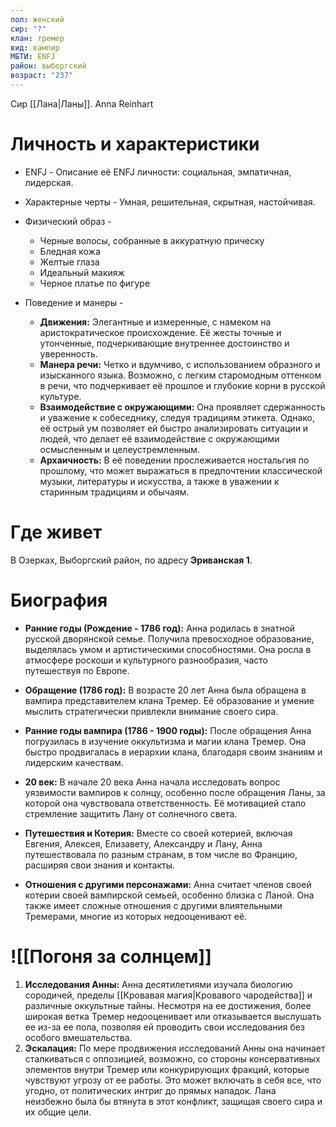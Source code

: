 ```yaml
---
пол: женский
сир: "?"
клан: тремер
вид: вампир
МБТИ: ENFJ
район: выборгский
возраст: "237"
---
```

Сир [[Лана|Ланы]]. Anna Reinhart

# Личность и характеристики

- ENFJ - Описание её ENFJ личности: социальная, эмпатичная, лидерская.
- Характерные черты - Умная, решительная, скрытная, настойчивая.
- Физический образ - 
	- Черные волосы, собранные в аккуратную прическу
	- Бледная кожа
	- Желтые глаза
	- Идеальный макияж
	- Черное платье по фигуре

- Поведение и манеры - 
	-  **Движения:** Элегантные и измеренные, с намеком на аристократическое происхождение. Её жесты точные и утонченные, подчеркивающие внутреннее достоинство и уверенность.
	- **Манера речи:** Четко и вдумчиво, с использованием образного и изысканного языка. Возможно, с легким старомодным оттенком в речи, что подчеркивает её прошлое и глубокие корни в русской культуре.
	- **Взаимодействие с окружающими:** Она проявляет сдержанность и уважение к собеседнику, следуя традициям этикета. Однако, её острый ум позволяет ей быстро анализировать ситуации и людей, что делает её взаимодействие с окружающими осмысленным и целеустремленным.
	- **Архаичность:** В её поведении прослеживается ностальгия по прошлому, что может выражаться в предпочтении классической музыки, литературы и искусства, а также в уважении к старинным традициям и обычаям.
# Где живет

В Озерках, Выборгский район, по адресу **Эриванская 1**.

# Биография

- **Ранние годы (Рождение - 1786 год):** Анна родилась в знатной русской дворянской семье. Получила превосходное образование, выделялась умом и артистическими способностями. Она росла в атмосфере роскоши и культурного разнообразия, часто путешествуя по Европе.

- **Обращение (1786 год):** В возрасте 20 лет Анна была обращена в вампира представителем клана Тремер. Её образование и умение мыслить стратегически привлекли внимание своего сира.

- **Ранние годы вампира (1786 - 1900 годы):** После обращения Анна погрузилась в изучение оккультизма и магии клана Тремер. Она быстро продвигалась в иерархии клана, благодаря своим знаниям и лидерским качествам.

- **20 век:** В начале 20 века Анна начала исследовать вопрос уязвимости вампиров к солнцу, особенно после обращения Ланы, за которой она чувствовала ответственность. Её мотивацией стало стремление защитить Лану от солнечного света.

- **Путешествия и Котерия:** Вместе со своей котерией, включая Евгения, Алексея, Елизавету, Александру и Лану, Анна путешествовала по разным странам, в том числе во Францию, расширяя свои знания и контакты.

- **Отношения с другими персонажами:** Анна считает членов своей котерии своей вампирской семьей, особенно близка с Ланой. Она также имеет сложные отношения с другими влиятельными Тремерами, многие из которых недооценивают её.


# ![[Погоня за солнцем]]

1. **Исследования Анны:** Анна десятилетиями изучала биологию сородичей, пределы [[Кровавая магия|Кровавого чародейства]] и различные оккультные тайны. Несмотря на ее достижения, более широкая ветка Тремер недооценивает или отказывается выслушать ее из-за ее пола, позволяя ей проводить свои исследования без особого вмешательства.
2. **Эскалация:** По мере продвижения исследований Анны она начинает сталкиваться с оппозицией, возможно, со стороны консервативных элементов внутри Тремер или конкурирующих фракций, которые чувствуют угрозу от ее работы. Это может включать в себя все, что угодно, от политических интриг до прямых нападок. Лана неизбежно была бы втянута в этот конфликт, защищая своего сира и их общие цели.